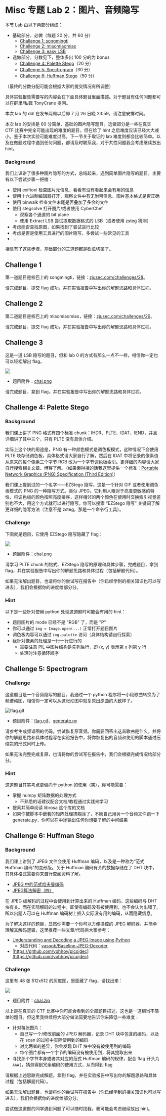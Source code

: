 # Misc 专题 Lab 2：图片、音频隐写

本节 Lab 由以下两部分组成：

- 基础部分，必做（每题 20 分，共 60 分）
    - [Challenge 1: songmingti](#challenge-1)
    - [Challenge 2: miaomiaomiao](#challenge-2)
    - [Challenge 3: easy LSB](#challenge-3)
- 选做部分，分数见下，整体多出 100 分的为 bonus
    - [Challenge 4: Palette Stego](#challenge-4-palette-stego)（20 分）
    - [Challenge 5: Spectrogram](#challenge-5-spectrogram)（30 分）
    - [Challenge 6: Huffman Stego](#challenge-6-huffman-stego)（50 分）

（最终的分数分配可能会根据大家的提交情况有所调整）

具体实验报告需要写的内容会在下面具体题目里面描述。对于题目有任何问题都可以在群里/私戳 TonyCrane 提问。

本次 lab 的 ddl 在发布两周以后即 7 月 26 日晚 23:59，请注意安排时间。

本次 lab 的安排是 60 分简单、基础的图片隐写题目。选做部分是一些在真实 CTF 比赛中完全可能出现的难度的题目，但在给了 hint 之后难度应该已经大大减小。鉴于本次实验可能难度过高，下一节关于取证的 lab 难度则都会比较简单。以及在做题过程中遇到任何问题，都请及时联系我，对于共性问题我会考虑继续放出 hint。

### Background
我们上课讲了很多种图片隐写的方式，总结起来，遇到简单图片隐写的题目，主要有以下尝试步骤一把梭：

- 使用 exiftool 检查图片元信息，看看有没有看起来会有用的信息
- 使用十六进制编辑器打开，观察文件中有无附带信息、图片基本格式是否正确
- 使用 binwalk 检查文件末尾是否叠加了多余的文件
- 使用 stegsolve 打开图片/或者使用 CyberChef
    - 观察各个通道的 bit plane
    - 使用 Extract LSB 尝试提取数据格式的 LSB（或者使用 zsteg 猜测）
- 考虑能否查找原图，如果找到了尝试进行比较
- 考虑是否是使用工具进行的图片隐写，多尝试一些常见的工具
- ...

相信有了这些步骤，基础部分的三道题都是砍瓜切菜了。

## Challenge 1

第一道题目是校巴上的 songmingti，链接：[zjusec.com/challenges/28](https://zjusec.com/challenges/28)。

请完成题目，提交 flag 成功，并在实验报告中写出你的解题思路和具体过程。

## Challenge 2

第二道题目是校巴上的 miaomiaomiao，链接：[zjusec.com/challenges/29](https://zjusec.com/challenges/29)。

请完成题目，提交 flag 成功，并在实验报告中写出你的解题思路和具体过程。

## Challenge 3

这是一道 LSB 隐写的题目，但和 lab 0 的方式有那么一点不一样，相信你一定也可以轻松解出 flag。

![](misc-lab2/chal.png)

- 题目附件：[chal.png](https://raw.githubusercontent.com/team-s2/summer_course_2023/master/src/topic/misc-lab2/easy_lsb/chal.png)

请完成题目，拿到 flag，并在实验报告中写出你的解题思路和具体过程。

## Challenge 4: Palette Stego
### Background

我们课上讲了 PNG 格式有四个标准 chunk：IHDR、PLTE、IDAT、IEND，并且详细讲了其中三个，只有 PLTE 没有具体介绍。

实际上这个块的用途是，PNG 有一种颜色模式是调色板模式，这种情况下会使用 PLTE 块存储调色板，具体格式请大家自行了解，然后在 IDAT 中将记录的像素值从原来的每个像素三个字节 RGB 改为一个字节调色板索引。更详细的内容请大家自行搜索相关文章、博客了解。（如果懒得搜的话我这里提供一个标准：[Portable Network Graphics (PNG) Specification (Third Edition)](https://www.w3.org/TR/png-3/)）

我们课上提到过的一个名字——EZStego 隐写。这是一个针对 GIF 或者使用调色板模式的 PNG 的一种隐写方式。类似 JPEG，它利用人眼对于亮度更敏感的特性，将调色板的颜色按照亮度排序，这样相邻的两个颜色在使用时交换索引视觉差别也不大，用这个方式就可以进行隐写。你可以搜索 “EZStego 隐写” 关键词了解更详细的隐写方法（注意不是 zsteg，那是一个命令行工具）。

### Challenge
下图就是题目，它使用 EZStego 隐写隐藏了 flag：

![](misc-lab2/palette.png)

- 题目附件：[chal.png](https://raw.githubusercontent.com/team-s2/summer_course_2023/master/src/topic/misc-lab2/palette/chal.png)

请学习 PLTE chunk 的格式、EZStego 隐写的原理和具体步骤，完成题目，拿到 flag，并在实验报告中写出你的解题思路和具体过程（包括解题代码）。

如果无法解出题目，也请将你的尝试写在报告中（你已经学到的相关知识也可以写进去），我们会根据你的进度给部分分。

### Hint

以下是一些针对使用 python 处理这道题时可能会有用的 hint：

- 题目图片的 mode 已经不是 "RGB" 了，而是 "P"
- 你可以通过 `img = Image.open(...)` 正常打开题目图片
- 调色板内容可以通过 `img.palette` 访问（具体结构请自行探索）
- 我针对像素的处理是一行一行进行的
    - 需要注意 PIL 中图片结构是先列后行，即 (x, y) 表示第 x 列第 y 行
    - 处理时注意循环顺序

## Challenge 5: Spectrogram
### Challenge
这道题目是一个音频隐写的题目，我通过一个 python 程序将一小段歌曲转换为了频谱动图，相信你一定可以从这张动图中就复原出原曲的大致样子。

![flag.gif](misc-lab2/flag.gif)

- 题目附件：[flag.gif](https://raw.githubusercontent.com/team-s2/summer_course_2023/master/src/topic/misc-lab2/fourier/flag.gif)、[generate.py](https://raw.githubusercontent.com/team-s2/summer_course_2023/master/src/topic/misc-lab2/fourier/generate.py)

请参考生成频谱图的代码，尝试恢复原音频。你需要回答出这首歌曲是什么，并将你的解题思路和具体过程写在实验报告中，将你恢复出的音频和使用的脚本通过压缩包的形式同时上传。

如果无法完整完成复原，也请将你的尝试写在报告中，我们会根据完成情况给部分分。

### Hint

这道题目其实考点更偏向于 python 的使用（笑），你可能需要：

- 掌握 numpy 矩阵数据的处理方式
    - 不熟悉的话建议配合文档/教程通过实践来学习
- 搜索并简单阅读 librosa 这个库的文档
- 如果你被脚本中嵌套的矩阵处理搞糊涂了，不妨自己用另一个音频文件跑一下 generate.py，你可以在中途输出任何你想要了解的中间结果

## Challenge 6: Huffman Stego
### Background

我们课上讲到了 JPEG 文件会使用 Huffman 编码，以及是一种称为“范式 Huffman 编码”的变形版。关于 Huffman 编码有关的数据存储在了 DHT 块中，其具体格式需要你来自行查阅资料了解。

- [JPEG 中的范式哈夫曼编码](https://zhuanlan.zhihu.com/p/72044095)
- [JPEG算法解密（四）](https://www.thecodeway.com/?p=522)

在 JPEG 编解码的过程中会使用到计算出来的 Huffman 编码，这些编码与 DHT 块有关。而在实际解码的过程中，即使有编码没有被使用到，也不会认为出错了。所以出题人可以在 Huffman 编码树上插入实际没有用的编码，从而隐藏信息。

为了解决这样的题目，显然你需要一个你可以方便操控的 JPEG 解码器，并简单理解其解码逻辑，这里推荐一些文章/代码供大家参考：

- [Understanding and Decoding a JPEG Image using Python](https://yasoob.me/posts/understanding-and-writing-jpeg-decoder-in-python/)
    - 对应代码：[yasoob/Baseline-JPEG-Decoder](https://github.com/yasoob/Baseline-JPEG-Decoder)
- [https://github.com/yohhoy/picojdec](https://github.com/yohhoy/picojdec)

### Challenge

这里有 48 张 512x512 的灰度图，里面藏了 flag，请找出来：

![](misc-lab2/huffman_intro.png)

- 题目附件：[chal.zip](https://raw.githubusercontent.com/team-s2/summer_course_2023/master/src/topic/misc-lab2/huffman/chal.zip)

以上是在真实的 CTF 比赛中你可能会看到的全部题目描述，这也是一道相当不简单的题目。但这里我继续将大部分做法简要地告诉你来降低一些难度：

- 针对每张图片：
    - 自己写一个/修改前面的 JPEG 解码器，记录 DHT 块中包含的编码，以及在 scan 的过程中实际使用到的编码
    - 对比两者的差异，你会发现 DHT 块中没有被使用到的编码
    - 每个图片都有一个字节的编码没有被使用到，将其提取出来
- 寻找那个字节本身或者其对应的范式 Huffman 编码的规律，配合 flag 开头为 `AAA{`，猜测得到冗余编码的使用方式，从而得到 flag

请根据上述思路完成解题，拿到 flag，并在实验报告中写出你的解题思路和具体过程（包括解题代码）。

如果无法解出题目，也请将你的尝试写在报告中（你已经学到的相关知识也可以写进去），我们会根据你的进度给部分分。

尝试做这道题的同学遇到问题了可以随时找我，我可能会考虑继续放出 hint。